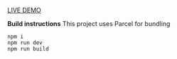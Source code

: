 [LIVE DEMO](https://to-do-custom-elements.netlify.app)

**Build instructions**
This project uses Parcel for bundling

    npm i
    npm run dev
    npm run build
